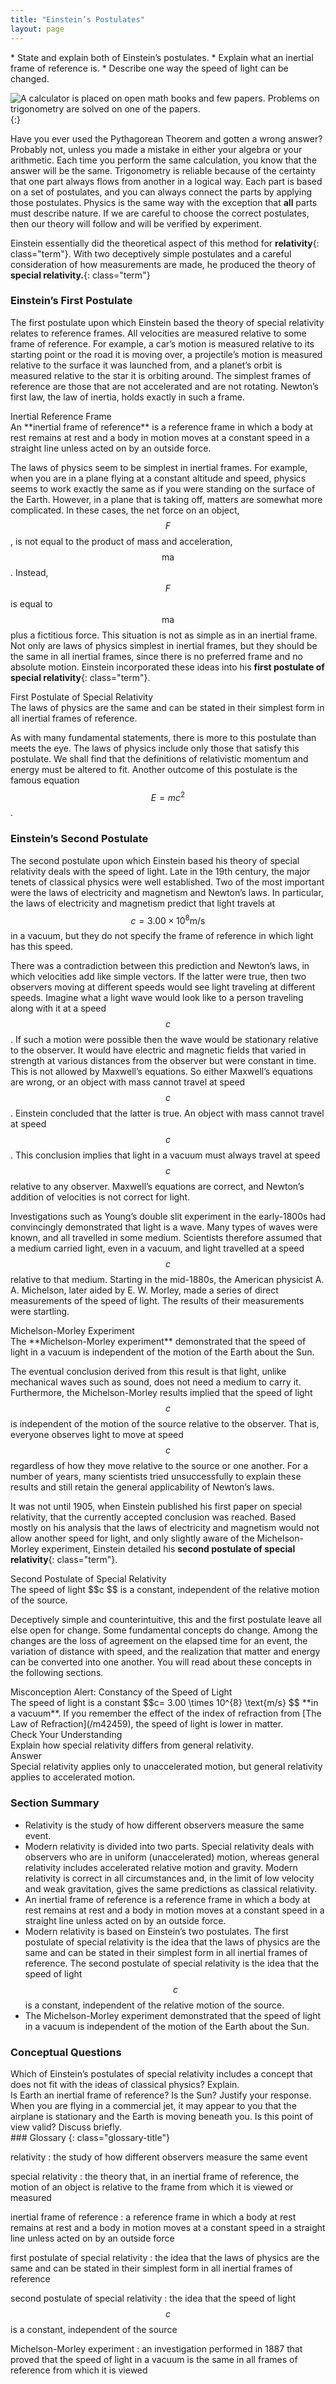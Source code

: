 ```yaml
---
title: "Einstein’s Postulates"
layout: page
---
```


<div class="abstract" markdown="1">
* State and explain both of Einstein’s postulates.
* Explain what an inertial frame of reference is.
* Describe one way the speed of light can be changed.
</div>

 ![A calculator is placed on open math books and few papers. Problems on trigonometry are solved on one of the papers.](../resources/Figure_29_01_01a.jpg "Special relativity resembles trigonometry in that both are reliable because they are based on postulates that flow one from another in a logical way. (credit: Jon Oakley, Flickr)"){:}

Have you ever used the Pythagorean Theorem and gotten a wrong answer? Probably not, unless you made a mistake in either your algebra or your arithmetic. Each time you perform the same calculation, you know that the answer will be the same. Trigonometry is reliable because of the certainty that one part always flows from another in a logical way. Each part is based on a set of postulates, and you can always connect the parts by applying those postulates. Physics is the same way with the exception that **all** parts must describe nature. If we are careful to choose the correct postulates, then our theory will follow and will be verified by experiment.

Einstein essentially did the theoretical aspect of this method for **relativity**{: class="term"}. With two deceptively simple postulates and a careful consideration of how measurements are made, he produced the theory of **special relativity.**{: class="term"}

### Einstein’s First Postulate

The first postulate upon which Einstein based the theory of special relativity relates to reference frames. All velocities are measured relative to some frame of reference. For example, a car’s motion is measured relative to its starting point or the road it is moving over, a projectile’s motion is measured relative to the surface it was launched from, and a planet’s orbit is measured relative to the star it is orbiting around. The simplest frames of reference are those that are not accelerated and are not rotating. Newton’s first law, the law of inertia, holds exactly in such a frame.

<div class="note" data-has-label="true" data-label="" markdown="1">
<div class="title">
Inertial Reference Frame
</div>
An **inertial frame of reference** is a reference frame in which a body at rest remains at rest and a body in motion moves at a constant speed in a straight line unless acted on by an outside force.

</div>

The laws of physics seem to be simplest in inertial frames. For example, when you are in a plane flying at a constant altitude and speed, physics seems to work exactly the same as if you were standing on the surface of the Earth. However, in a plane that is taking off, matters are somewhat more complicated. In these cases, the net force on an object,  $$F $$ ,
 is not equal to the product of mass and acceleration,  $$\text{ma} $$ .
 Instead,  $$F $$
 is equal to  $$\text{ma} $$
 plus a fictitious force. This situation is not as simple as in an inertial frame. Not only are laws of physics simplest in inertial frames, but they should be the same in all inertial frames, since there is no preferred frame and no absolute motion. Einstein incorporated these ideas into his **first postulate of special relativity**{: class="term"}.

<div class="note" data-has-label="true" data-label="" markdown="1">
<div class="title">
First Postulate of Special Relativity
</div>
The laws of physics are the same and can be stated in their simplest form in all inertial frames of reference.

</div>

As with many fundamental statements, there is more to this postulate than meets the eye. The laws of physics include only those that satisfy this postulate. We shall find that the definitions of relativistic momentum and energy must be altered to fit. Another outcome of this postulate is the famous equation  $$E=mc^{2} $$.

### Einstein’s Second Postulate

The second postulate upon which Einstein based his theory of special relativity deals with the speed of light. Late in the 19th century, the major tenets of classical physics were well established. Two of the most important were the laws of electricity and magnetism and Newton’s laws. In particular, the laws of electricity and magnetism predict that light travels at  $$c= 3.00 \times 10^{8}  \text{m/s} $$
 in a vacuum, but they do not specify the frame of reference in which light has this speed.

There was a contradiction between this prediction and Newton’s laws, in which velocities add like simple vectors. If the latter were true, then two observers moving at different speeds would see light traveling at different speeds. Imagine what a light wave would look like to a person traveling along with it at a speed  $$c $$ .
 If such a motion were possible then the wave would be stationary relative to the observer. It would have electric and magnetic fields that varied in strength at various distances from the observer but were constant in time. This is not allowed by Maxwell’s equations. So either Maxwell’s equations are wrong, or an object with mass cannot travel at speed  $$c $$ .
 Einstein concluded that the latter is true. An object with mass cannot travel at speed  $$c $$ .
 This conclusion implies that light in a vacuum must always travel at speed  $$c $$
 relative to any observer. Maxwell’s equations are correct, and Newton’s addition of velocities is not correct for light.

Investigations such as Young’s double slit experiment in the early-1800s had convincingly demonstrated that light is a wave. Many types of waves were known, and all travelled in some medium. Scientists therefore assumed that a medium carried light, even in a vacuum, and light travelled at a speed  $$c $$
 relative to that medium. Starting in the mid-1880s, the American physicist A. A. Michelson, later aided by E. W. Morley, made a series of direct measurements of the speed of light. The results of their measurements were startling.

<div class="note" data-has-label="true" data-label="" markdown="1">
<div class="title">
Michelson-Morley Experiment
</div>
The **Michelson-Morley experiment** demonstrated that the speed of light in a vacuum is independent of the motion of the Earth about the Sun.

</div>

The eventual conclusion derived from this result is that light, unlike mechanical waves such as sound, does not need a medium to carry it. Furthermore, the Michelson-Morley results implied that the speed of light  $$c $$
 is independent of the motion of the source relative to the observer. That is, everyone observes light to move at speed  $$c $$
 regardless of how they move relative to the source or one another. For a number of years, many scientists tried unsuccessfully to explain these results and still retain the general applicability of Newton’s laws.

It was not until 1905, when Einstein published his first paper on special relativity, that the currently accepted conclusion was reached. Based mostly on his analysis that the laws of electricity and magnetism would not allow another speed for light, and only slightly aware of the Michelson-Morley experiment, Einstein detailed his **second postulate of special relativity**{: class="term"}.

<div class="note" data-has-label="true" data-label="" markdown="1">
<div class="title">
Second Postulate of Special Relativity
</div>
The speed of light  $$c $$
 is a constant, independent of the relative motion of the source.

</div>

Deceptively simple and counterintuitive, this and the first postulate leave all else open for change. Some fundamental concepts do change. Among the changes are the loss of agreement on the elapsed time for an event, the variation of distance with speed, and the realization that matter and energy can be converted into one another. You will read about these concepts in the following sections.

<div class="note" data-has-label="true" data-label="" markdown="1">
<div class="title">
Misconception Alert: Constancy of the Speed of Light
</div>
The speed of light is a constant  $$c= 3.00 \times 10^{8}  \text{m/s} $$
 **in a vacuum**. If you remember the effect of the index of refraction from [The Law of Refraction](/m42459), the speed of light is lower in matter.

</div>

<div class="exercise" data-element-type="check-understanding" data-label="">
<div class="title">
Check Your Understanding
</div>
<div class="problem" markdown="1">
Explain how special relativity differs from general relativity.

</div>
<div class="solution" markdown="1">
<div class="title">
Answer
</div>
Special relativity applies only to unaccelerated motion, but general relativity applies to accelerated motion.

</div>
</div>

### Section Summary

*  Relativity is the study of how different observers measure the same event.
*  Modern relativity is divided into two parts. Special relativity deals with observers who are in uniform (unaccelerated) motion, whereas general relativity includes accelerated relative motion and gravity. Modern relativity is correct in all circumstances and, in the limit of low velocity and weak gravitation, gives the same predictions as classical relativity.
*  An inertial frame of reference is a reference frame in which a body at rest remains at rest and a body in motion moves at a constant speed in a straight line unless acted on by an outside force.
*  Modern relativity is based on Einstein’s two postulates. The first postulate of special relativity is the idea that the laws of physics are the same and can be stated in their simplest form in all inertial frames of reference. The second postulate of special relativity is the idea that the speed of light
   $$c $$ is a constant, independent of the relative motion of the source.
*  The Michelson-Morley experiment demonstrated that the speed of light in a vacuum is independent of the motion of the Earth about the Sun.

### Conceptual Questions

<div class="exercise" data-element-type="conceptual-questions">
<div class="problem" markdown="1">
Which of Einstein’s postulates of special relativity includes a concept that does not fit with the ideas of classical physics? Explain.

</div>
</div>

<div class="exercise" data-element-type="conceptual-questions">
<div class="problem" markdown="1">
Is Earth an inertial frame of reference? Is the Sun? Justify your response.

</div>
</div>

<div class="exercise" data-element-type="conceptual-questions">
<div class="problem" markdown="1">
When you are flying in a commercial jet, it may appear to you that the airplane is stationary and the Earth is moving beneath you. Is this point of view valid? Discuss briefly.

</div>
</div>

<div class="glossary" markdown="1">
### Glossary
{: class="glossary-title"}

relativity
: the study of how different observers measure the same event


special relativity
: the theory that, in an inertial frame of reference, the motion of an object is relative to the frame from which it is viewed or measured


inertial frame of reference
: a reference frame in which a body at rest remains at rest and a body in motion moves at a constant speed in a straight line unless acted on by an outside force


first postulate of special relativity
: the idea that the laws of physics are the same and can be stated in their simplest form in all inertial frames of reference


second postulate of special relativity
: the idea that the speed of light
   $$c $$ is a constant, independent of the source


Michelson-Morley experiment
: an investigation performed in 1887 that proved that the speed of light in a vacuum is the same in all frames of reference from which it is viewed


</div>
